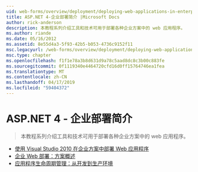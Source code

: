```yaml
---
uid: web-forms/overview/deployment/deploying-web-applications-in-enterprise-scenarios/index
title: ASP.NET 4-企业部署简介 |Microsoft Docs
author: rick-anderson
description: 本教程系列介绍工具和技术可用于部署各种企业方案中的 web 应用程序。
ms.author: riande
ms.date: 05/16/2012
ms.assetid: 8e55d4a3-5f93-42b5-b053-4736c9152f11
msc.legacyurl: /web-forms/overview/deployment/deploying-web-applications-in-enterprise-scenarios
msc.type: chapter
ms.openlocfilehash: f1f1e78a3b8d631d9a78c5aad8dc8c3b00c883fe
ms.sourcegitcommit: 0f1119340e4464720cfd16d0ff15764746ea1fea
ms.translationtype: MT
ms.contentlocale: zh-CN
ms.lasthandoff: 04/17/2019
ms.locfileid: "59404372"
---
```

# <a name="aspnet-4---enterprise-deployment-introduction"></a>ASP.NET 4 - 企业部署简介

> 本教程系列介绍工具和技术可用于部署各种企业方案中的 web 应用程序。


- [使用 Visual Studio 2010 在企业方案中部署 Web 应用程序](deploying-web-applications-in-enterprise-scenarios.md)
- [企业 Web 部署：方案概述](enterprise-web-deployment-scenario-overview.md)
- [应用程序生命周期管理：从开发到生产环境](application-lifecycle-management-from-development-to-production.md)
